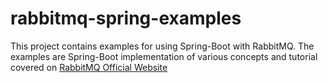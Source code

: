 # rabbitmq-spring-examples
This project contains examples for using Spring-Boot with RabbitMQ.
The examples are Spring-Boot implementation of various concepts and tutorial covered on [RabbitMQ Official Website](https://www.rabbitmq.com/getstarted.html)

